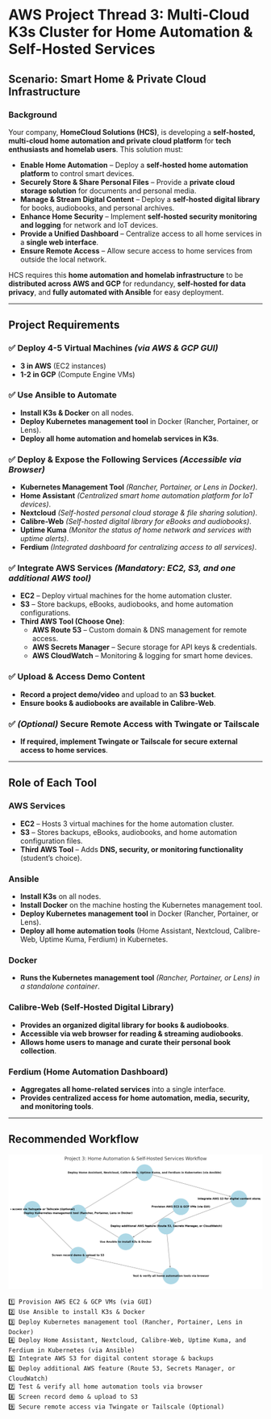 # AWS Project Thread 3: Multi-Cloud K3s Cluster for Home Automation & Self-Hosted Services  

## Scenario: Smart Home & Private Cloud Infrastructure  

### Background  
Your company, **HomeCloud Solutions (HCS)**, is developing a **self-hosted, multi-cloud home automation and private cloud platform** for **tech enthusiasts and homelab users**. This solution must:  

- **Enable Home Automation** – Deploy a **self-hosted home automation platform** to control smart devices.  
- **Securely Store & Share Personal Files** – Provide a **private cloud storage solution** for documents and personal media.  
- **Manage & Stream Digital Content** – Deploy a **self-hosted digital library** for books, audiobooks, and personal archives.  
- **Enhance Home Security** – Implement **self-hosted security monitoring and logging** for network and IoT devices.  
- **Provide a Unified Dashboard** – Centralize access to all home services in a **single web interface**.  
- **Ensure Remote Access** – Allow secure access to home services from outside the local network.  

HCS requires this **home automation and homelab infrastructure** to be **distributed across AWS and GCP** for redundancy, **self-hosted for data privacy**, and **fully automated with Ansible** for easy deployment.  

---

## Project Requirements  

### ✅ Deploy 4-5 Virtual Machines *(via AWS & GCP GUI)*  
- **3 in AWS** (EC2 instances)  
- **1-2 in GCP** (Compute Engine VMs)  

### ✅ Use Ansible to Automate  
- **Install K3s & Docker** on all nodes.  
- **Deploy Kubernetes management tool** in Docker (Rancher, Portainer, or Lens).  
- **Deploy all home automation and homelab services in K3s**.  

### ✅ Deploy & Expose the Following Services *(Accessible via Browser)*  
- **Kubernetes Management Tool** *(Rancher, Portainer, or Lens in Docker)*.  
- **Home Assistant** *(Centralized smart home automation platform for IoT devices)*.  
- **Nextcloud** *(Self-hosted personal cloud storage & file sharing solution)*.  
- **Calibre-Web** *(Self-hosted digital library for eBooks and audiobooks)*.  
- **Uptime Kuma** *(Monitor the status of home network and services with uptime alerts)*.  
- **Ferdium** *(Integrated dashboard for centralizing access to all services)*.  

### ✅ Integrate AWS Services *(Mandatory: EC2, S3, and one additional AWS tool)*  
- **EC2** – Deploy virtual machines for the home automation cluster.  
- **S3** – Store backups, eBooks, audiobooks, and home automation configurations.  
- **Third AWS Tool (Choose One)**:  
  - **AWS Route 53** – Custom domain & DNS management for remote access.  
  - **AWS Secrets Manager** – Secure storage for API keys & credentials.  
  - **AWS CloudWatch** – Monitoring & logging for smart home devices.  

### ✅ Upload & Access Demo Content  
- **Record a project demo/video** and upload to an **S3 bucket**.  
- **Ensure books & audiobooks are available in Calibre-Web**.  

### ✅ *(Optional)* Secure Remote Access with Twingate or Tailscale  
- **If required, implement Twingate or Tailscale for secure external access to home services**.  

---

## Role of Each Tool  

### **AWS Services**  
- **EC2** – Hosts 3 virtual machines for the home automation cluster.  
- **S3** – Stores backups, eBooks, audiobooks, and home automation configuration files.  
- **Third AWS Tool** – Adds **DNS, security, or monitoring functionality** (student’s choice).  

### **Ansible**  
- **Install K3s** on all nodes.  
- **Install Docker** on the machine hosting the Kubernetes management tool.  
- **Deploy Kubernetes management tool** in Docker (Rancher, Portainer, or Lens).  
- **Deploy all home automation tools** (Home Assistant, Nextcloud, Calibre-Web, Uptime Kuma, Ferdium) in Kubernetes.  

### **Docker**  
- **Runs the Kubernetes management tool** *(Rancher, Portainer, or Lens) in a standalone container*.  

### **Calibre-Web (Self-Hosted Digital Library)**  
- **Provides an organized digital library for books & audiobooks**.  
- **Accessible via web browser for reading & streaming audiobooks**.  
- **Allows home users to manage and curate their personal book collection**.  

### **Ferdium (Home Automation Dashboard)**  
- **Aggregates all home-related services** into a single interface.  
- **Provides centralized access for home automation, media, security, and monitoring tools**.  

---

## Recommended Workflow  
![Multi-Cloud K3s Deployment Workflow](images/project3.png)
```plaintext
1️⃣ Provision AWS EC2 & GCP VMs (via GUI)
2️⃣ Use Ansible to install K3s & Docker
3️⃣ Deploy Kubernetes management tool (Rancher, Portainer, Lens in Docker)
4️⃣ Deploy Home Assistant, Nextcloud, Calibre-Web, Uptime Kuma, and Ferdium in Kubernetes (via Ansible)
5️⃣ Integrate AWS S3 for digital content storage & backups
6️⃣ Deploy additional AWS feature (Route 53, Secrets Manager, or CloudWatch)
7️⃣ Test & verify all home automation tools via browser
8️⃣ Screen record demo & upload to S3
9️⃣ Secure remote access via Twingate or Tailscale (Optional)
